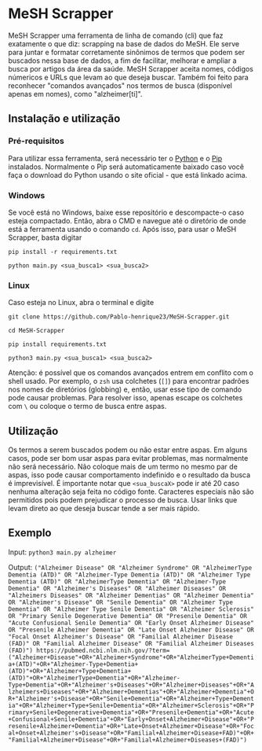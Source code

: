 # MeSH Scrapper

MeSH Scrapper uma ferramenta de linha de comando (cli) que faz exatamente o que diz: scrapping na base de dados do MeSH. Ele serve para juntar e formatar corretamente sinônimos de termos que podem ser buscados nessa base de dados, a fim de facilitar, melhorar e ampliar a busca por artigos da área da saúde. MeSH Scrapper aceita nomes, códigos númericos e URLs que levam ao que deseja buscar. Também foi feito para reconhecer "comandos avançados" nos termos de busca (disponível apenas em nomes), como "alzheimer[ti]".

## Instalação e utilização

### Pré-requisitos

Para utilizar essa ferramenta, será necessário ter o [Python](https://www.python.org/downloads/) e o [Pip](https://pip.pypa.io/en/stable/installation/) instalados. Normalmente o Pip será automaticamente baixado caso você faça o download do Python usando o site oficial - que está linkado acima.

### Windows

Se você está no Windows, baixe esse repositório e descompacte-o caso esteja compactado. Então, abra o CMD e navegue até o diretório de onde está a ferramenta usando o comando `cd`. Após isso, para usar o MeSH Scrapper, basta digitar

`pip install -r requirements.txt`

`python main.py <sua_busca1> <sua_busca2>`

### Linux

Caso esteja no Linux, abra o terminal e digite

`git clone https://github.com/Pablo-henrique23/MeSH-Scrapper.git`

`cd MeSH-Scrapper`

`pip install requirements.txt`

`python3 main.py <sua_busca1> <sua_busca2> `

Atenção: é possível que os comandos avançados entrem em conflito com o shell usado. Por exemplo, o `zsh` usa colchetes (`[]`) para encontrar padrões nos nomes de diretórios (globbing) e, então, usar esse tipo de comando pode causar problemas. Para resolver isso, apenas escape os colchetes com `\` ou coloque o termo de busca entre aspas. 

## Utilização

Os termos a serem buscados podem ou não estar entre aspas. Em alguns casos, pode ser bom usar aspas para evitar problemas, mas normalmente não será necessário. Não coloque mais de um termo no mesmo par de aspas, isso pode causar comportamento indefinido e o resultado da busca é imprevisível. É importante notar que `<sua_buscaX>` pode ir até 20 caso nenhuma alteração seja feita no código fonte. Caracteres especiais não são permitidos pois podem prejudicar o processo de busca. Usar links que levam direto ao que deseja buscar tende a ser mais rápido.

## Exemplo

Input: `python3 main.py alzheimer`

Output: `("Alzheimer Disease" OR "Alzheimer Syndrome" OR "AlzheimerType Dementia (ATD)" OR "Alzheimer-Type Dementia (ATD)" OR "Alzheimer Type Dementia (ATD)" OR "AlzheimerType Dementia" OR "Alzheimer-Type Dementia" OR "Alzheimer's Diseases" OR "Alzheimer Diseases" OR "Alzheimers Diseases" OR "Alzheimer Dementias" OR "Alzheimer Dementia" OR "Alzheimer's Disease" OR "Senile Dementia" OR "Alzheimer Type Dementia" OR "Alzheimer Type Senile Dementia" OR "Alzheimer Sclerosis" OR "Primary Senile Degenerative Dementia" OR "Presenile Dementia" OR "Acute Confusional Senile Dementia" OR "Early Onset Alzheimer Disease" OR "Presenile Alzheimer Dementia" OR "Late Onset Alzheimer Disease" OR "Focal Onset Alzheimer's Disease" OR "Familial Alzheimer Disease (FAD)" OR "Familial Alzheimer Disease" OR "Familial Alzheimer Diseases (FAD)") https://pubmed.ncbi.nlm.nih.gov/?term=("Alzheimer+Disease"+OR+"Alzheimer+Syndrome"+OR+"AlzheimerType+Dementia+(ATD)"+OR+"Alzheimer-Type+Dementia+(ATD)"+OR+"Alzheimer+Type+Dementia+(ATD)"+OR+"AlzheimerType+Dementia"+OR+"Alzheimer-Type+Dementia"+OR+"Alzheimer's+Diseases"+OR+"Alzheimer+Diseases"+OR+"Alzheimers+Diseases"+OR+"Alzheimer+Dementias"+OR+"Alzheimer+Dementia"+OR+"Alzheimer's+Disease"+OR+"Senile+Dementia"+OR+"Alzheimer+Type+Dementia"+OR+"Alzheimer+Type+Senile+Dementia"+OR+"Alzheimer+Sclerosis"+OR+"Primary+Senile+Degenerative+Dementia"+OR+"Presenile+Dementia"+OR+"Acute+Confusional+Senile+Dementia"+OR+"Early+Onset+Alzheimer+Disease"+OR+"Presenile+Alzheimer+Dementia"+OR+"Late+Onset+Alzheimer+Disease"+OR+"Focal+Onset+Alzheimer's+Disease"+OR+"Familial+Alzheimer+Disease+FAD)"+OR+"Familial+Alzheimer+Disease"+OR+"Familial+Alzheimer+Diseases+(FAD)")`
